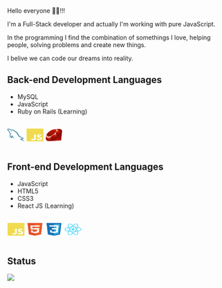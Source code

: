 Hello everyone 👋🏾!!!

I'm a Full-Stack developer and actually I'm working with pure JavaScript.

In the programming I find the combination of somethings I love, helping people, solving problems and create new things.

I belive we can code our dreams into reality. 

## Back-end Development Languages 
- MySQL
- JavaScript
- Ruby on Rails (Learning)  

<div style="display: inline_block"><br>
  <img align="center" alt="Gabriel-MySQL" height="30" width="40" src="https://raw.githubusercontent.com/devicons/devicon/master/icons/mysql/mysql-plain.svg">
  <img align="center" alt="Gabriel-JavaScript" height="30" width="40" src="https://raw.githubusercontent.com/devicons/devicon/master/icons/javascript/javascript-plain.svg">
  <img align="center" alt="Gabriel-Ruby" height="30" width="40" src="https://raw.githubusercontent.com/devicons/devicon/master/icons/ruby/ruby-original.svg">
  </div>
<br>

## Front-end Development Languages
- JavaScript 
- HTML5
- CSS3
- React JS (Learning)
<div style="display: inline_block"><br>
  <img align="center" alt="Gabriel-Js" height="30" width="40" src="https://raw.githubusercontent.com/devicons/devicon/master/icons/javascript/javascript-plain.svg">
  <img align="center" alt="Gabriel-HTML" height="30" width="40" src="https://raw.githubusercontent.com/devicons/devicon/master/icons/html5/html5-original.svg">
  <img align="center" alt="Gabriel-CSS" height="30" width="40" src="https://raw.githubusercontent.com/devicons/devicon/master/icons/css3/css3-original.svg">
  <img align="center" alt="Gabriel-React" height="30" width="40" src="https://raw.githubusercontent.com/devicons/devicon/master/icons/react/react-original.svg">
  </div>
<br>

## Status
<div style="display:flex;flex-wrap:no-wrap;">
<img height="163em" src="https://github-readme-stats.vercel.app/api?username=Kuruegane&show_icons=true&theme=midnight-purple&include_all_commits=true&count_private=true"/>
</div>
